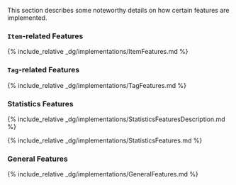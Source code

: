 <!-- markdownlint-disable-file first-line-h1 -->

This section describes some noteworthy details on how certain features are implemented.

### `Item`-related Features

{% include_relative _dg/implementations/ItemFeatures.md %}

### `Tag`-related Features

{% include_relative _dg/implementations/TagFeatures.md %}

### Statistics Features

{% include_relative _dg/implementations/StatisticsFeaturesDescription.md %}

{% include_relative _dg/implementations/StatisticsFeatures.md %}

### General Features

{% include_relative _dg/implementations/GeneralFeatures.md %}
